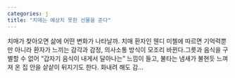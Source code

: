 ```yaml
---
categories: j
title: "치매는 예상치 못한 선물을 준다"
---
```


				
		
			
				
					
					
						
						
						
					
					
				
				
			
			
			
치매가 찾아오면 삶에 어떤 변화가 나타날까. 치매 환자인 웬디 미첼에 따르면 기억력뿐만 아니라 환자가 느끼는 감각과 감정, 의사소통 방식이 모조리 바뀐다.그릇과 음식을 구별할 수 없어 “갑자기 음식이 내게서 달아나는” 느낌이 들고, 불타는 냄새가 불현듯 느껴져 온 집 안을 샅샅이 뒤지기도 한다. 화내려 해도 감…		
			